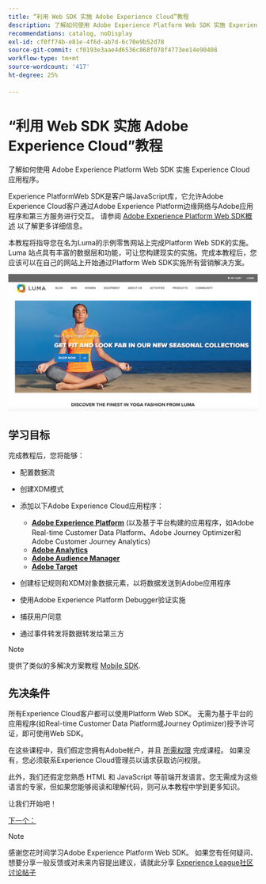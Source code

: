 ```yaml
---
title: “利用 Web SDK 实施 Adobe Experience Cloud”教程
description: 了解如何使用 Adobe Experience Platform Web SDK 实施 Experience Cloud 应用程序。
recommendations: catalog, noDisplay
exl-id: cf0ff74b-e81e-4f6d-ab7d-6c70e9b52d78
source-git-commit: cf0193e3aae4d6536c868f078f4773ee14e90408
workflow-type: tm+mt
source-wordcount: '417'
ht-degree: 25%

---
```


# “利用 Web SDK 实施 Adobe Experience Cloud”教程

了解如何使用 Adobe Experience Platform Web SDK 实施 Experience Cloud 应用程序。

Experience PlatformWeb SDK是客户端JavaScript库，它允许Adobe Experience Cloud客户通过Adobe Experience Platform边缘网络与Adobe应用程序和第三方服务进行交互。 请参阅 [Adobe Experience Platform Web SDK概述](https://experienceleague.adobe.com/docs/experience-platform/edge/home.html) 以了解更多详细信息。

本教程将指导您在名为Luma的示例零售网站上完成Platform Web SDK的实施。 [](https://luma.enablementadobe.com/content/luma/us/en.html)Luma 站点具有丰富的数据层和功能，可让您构建现实的实施。完成本教程后，您应该可以在自己的网站上开始通过Platform Web SDK实施所有营销解决方案。

[![Luma 网站](assets/old-overview-luma.png)](https://luma.enablementadobe.com/content/luma/us/en.html)


## 学习目标

完成教程后，您将能够：

* 配置数据流

* 创建XDM模式

* 添加以下Adobe Experience Cloud应用程序：
   * **[Adobe Experience Platform](setup-experience-platform.md)** (以及基于平台构建的应用程序，如Adobe Real-time Customer Data Platform、Adobe Journey Optimizer和Adobe Customer Journey Analytics)
   * **[Adobe Analytics](setup-analytics.md)**
   * **[Adobe Audience Manager](setup-audience-manager.md)**
   * **[Adobe Target](setup-target.md)**

* 创建标记规则和XDM对象数据元素，以将数据发送到Adobe应用程序

* 使用Adobe Experience Platform Debugger验证实施

* 捕获用户同意

* 通过事件转发将数据转发给第三方

>[!NOTE]
>
>提供了类似的多解决方案教程 [Mobile SDK](../tutorial-mobile-sdk/overview.md).

## 先决条件

所有Experience Cloud客户都可以使用Platform Web SDK。 无需为基于平台的应用程序(如Real-time Customer Data Platform或Journey Optimizer)授予许可证，即可使用Web SDK。

在这些课程中，我们假定您拥有Adobe帐户，并且 [所需权限](configure-permissions.md) 完成课程。 如果没有，您必须联系Experience Cloud管理员以请求获取访问权限。

此外，我们还假定您熟悉 HTML 和 JavaScript 等前端开发语言。您无需成为这些语言的专家，但如果您能够阅读和理解代码，则可从本教程中学到更多知识。

让我们开始吧！

[下一个： ](configure-permissions.md)

>[!NOTE]
>
>感谢您花时间学习Adobe Experience Platform Web SDK。 如果您有任何疑问、想要分享一般反馈或对未来内容提出建议，请就此分享 [Experience League社区讨论帖子](https://experienceleaguecommunities.adobe.com/t5/adobe-experience-platform-launch/tutorial-discussion-implement-adobe-experience-cloud-with-web/td-p/444996)
